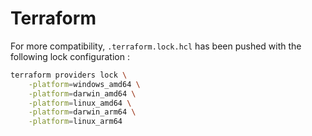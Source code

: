 # Terraform

For more compatibility, `.terraform.lock.hcl` has been pushed with the following lock configuration :

```bash
terraform providers lock \
    -platform=windows_amd64 \
    -platform=darwin_amd64 \
    -platform=linux_amd64 \
    -platform=darwin_arm64 \
    -platform=linux_arm64
```
